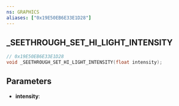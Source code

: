 ```yaml
---
ns: GRAPHICS
aliases: ["0x19E50EB6E33E1D28"]
---
```

## _SEETHROUGH_SET_HI_LIGHT_INTENSITY

```c
// 0x19E50EB6E33E1D28
void _SEETHROUGH_SET_HI_LIGHT_INTENSITY(float intensity);
```


## Parameters
* **intensity**: 

